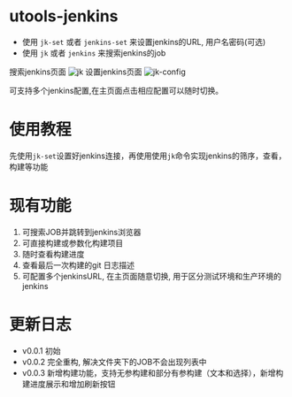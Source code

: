 # utools-jenkins

+ 使用 `jk-set` 或者 `jenkins-set` 来设置jenkins的URL, 用户名密码(可选)
+ 使用 `jk` 或者 `jenkins` 来搜索jenkins的job

搜索jenkins页面
![jk](https://ftp.bmp.ovh/imgs/2020/09/4b0c4ba5eba88ea2.png)
设置jenkins页面
![jk-config](https://ftp.bmp.ovh/imgs/2020/09/63035699b71fd30f.png)

可支持多个jenkins配置,在主页面点击相应配置可以随时切换。

# 使用教程

先使用`jk-set`设置好jenkins连接，再使用使用`jk`命令实现jenkins的筛序，查看，构建等功能

# 现有功能

1. 可搜索JOB并跳转到jenkins浏览器
2. 可直接构建或参数化构建项目
3. 随时查看构建进度
4. 查看最后一次构建的git 日志描述
5. 可配置多个jenkinsURL, 在主页面随意切换, 用于区分测试环境和生产环境的jenkins

# 更新日志

+ v0.0.1 初始
+ v0.0.2 完全重构, 解决文件夹下的JOB不会出现列表中
+ v0.0.3 新增构建功能，支持无参构建和部分有参构建（文本和选择），新增构建进度展示和增加刷新按钮
